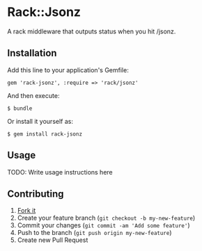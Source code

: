 # Rack::Jsonz

A rack middleware that outputs status when you hit /jsonz.

## Installation

Add this line to your application's Gemfile:

    gem 'rack-jsonz', :require => 'rack/jsonz'

And then execute:

    $ bundle

Or install it yourself as:

    $ gem install rack-jsonz

## Usage

TODO: Write usage instructions here

## Contributing

1. [Fork it](http://github.com/icco/rack-jsonz/fork)
2. Create your feature branch (`git checkout -b my-new-feature`)
3. Commit your changes (`git commit -am 'Add some feature'`)
4. Push to the branch (`git push origin my-new-feature`)
5. Create new Pull Request
